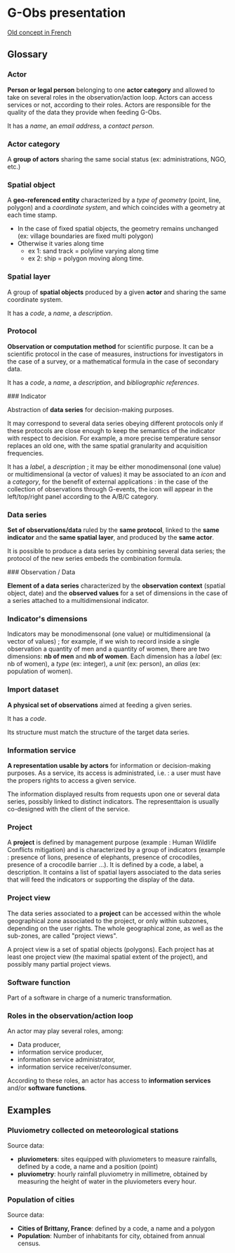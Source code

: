 # G-Obs presentation

[Old concept in French](./old_french_doc)

## Glossary

### Actor

**Person or legal person** belonging to one **actor category** and allowed to take on several roles in the observation/action loop. Actors can access services or not, according to their roles. Actors are responsible for the quality of the data they provide when feeding G-Obs.

It has a _name_, an _email address_, a _contact person_.

### Actor category

A **group of actors** sharing the same social status (ex: administrations, NGO, etc.)

### Spatial object

A **geo-referenced entity** characterized by a _type of geometry_ (point, line, polygon) and a _coordinate system_, and which coincides with a geometry at each time stamp.

* In the case of fixed spatial objects, the geometry remains unchanged (ex: village boundaries are fixed multi polygon)
* Otherwise it varies along time
    - ex 1: sand track = polyline varying along time
    - ex 2: ship = polygon moving along time.

### Spatial layer

A group of **spatial objects** produced by a given **actor** and sharing the same coordinate system.

It has a _code_, a _name_, a _description_.


### Protocol

**Observation or computation method** for scientific purpose. It can be a scientific protocol in the case of measures, instructions for investigators in the case of a survey, or a mathematical formula in the case of secondary data.

It has a _code_, a _name_, a _description_, and _bibliographic references_.


### Indicator

Abstraction of **data series** for decision-making purposes.

It may correspond to several data series obeying different protocols only if these protocols are close enough to keep the semantics of the indicator with respect to decision. For example, a more precise temperature sensor replaces an old one, with the same spatial granularity and acquisition frequencies.

It has a _label_, a _description_ ; it may be either monodimensonal (one value) or multidimensional (a vector of values)
it may be associated to an _icon_ and a _category_, for the benefit of external applications : in the case of the collection of observations through G-events, the icon will appear in the left/top/right panel according to the A/B/C category.


### Data series

**Set of observations/data** ruled by the **same protocol**, linked to the **same indicator** and the **same spatial layer**, and produced by the **same actor**.

It is possible to produce a data series by combining several data series; the protocol of the new series embeds the combination formula.


### Observation / Data

**Element of a data series** characterized by the **observation context** (spatial object, date) and the **observed values** for a set of dimensions in the case of a series attached to a multidimensional indicator.


### Indicator's dimensions

Indicators may be monodimensonal (one value) or multidimensional (a vector of values) ; for example, if we wish to record inside a single observation a quantity of men and a quantity of women, there are two dimensions: **nb of men** and **nb of women**.
Each dimension has a _label_ (ex: nb of women), a _type_ (ex: integer), a _unit_ (ex: person), an _alias_ (ex: population of women).


### Import dataset

**A physical set of observations** aimed at feeding a given series.

It has a _code_.

Its structure must match the structure of the target data series.


### Information service

**A representation usable by actors** for information or decision-making purposes. As a service, its access is administrated, i.e. : a user must have the propers rights to access a given service.

The information displayed results from requests upon one or several data series, possibly linked to distinct indicators. The representtaion is usually co-designed with the client of the service.


### Project

A **project** is defined by management purpose (example : Human Wildlife Conflicts mitigation) and is characterized by a group of indicators (example : presence of lions, presence of elephants, presence of crocodiles, presence of a crocodile barrier ...).
It is defined by a code, a label, a description.
It contains a list of spatial layers associated to the data series that will feed the indicators or supporting the display of the data.


### Project view

The data series associated to a **project** can be accessed within the whole geographical zone associated to the project, or only within subzones, depending on the user rights. The whole geographical zone, as well as the sub-zones, are called "project views".

A project view is a set of spatial objects (polygons).
Each project has at least one project view (the maximal spatial extent of the project), and possibly many partial project views.


### Software function

Part of a software in charge of a numeric transformation.


### Roles in the observation/action loop

An actor may play several roles, among:

* Data producer,
* information service producer,
* information service administrator,
* information service receiver/consumer.

According to these roles, an actor has access to **information services** and/or **software functions**.


## Examples

### Pluviometry collected on meteorological stations

Source data:

* **pluviometers**: sites equipped with pluviometers to measure rainfalls, defined by a code, a name and a position (point)
* **pluviometry**: hourly rainfall pluviometry in millimetre, obtained by measuring the height of water in the pluviometers every hour.

### Population of cities

Source data:

* **Cities of Brittany, France**: defined by a code, a name and a polygon
* **Population**: Number of inhabitants for city, obtained from annual census.
